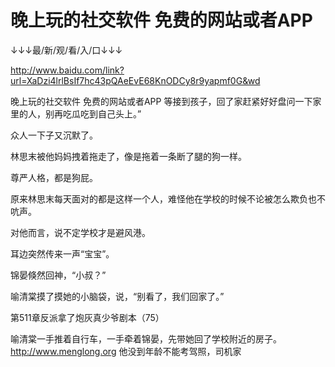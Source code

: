 # 晚上玩的社交软件 免费的网站或者APP

↓↓↓最/新/观/看/入/口↓↓↓

http://www.baidu.com/link?url=XaDzi4lrlBsIf7hc43pQAeEvE68KnODCy8r9yapmf0G&wd

晚上玩的社交软件 免费的网站或者APP
等接到孩子，回了家赶紧好好盘问一下家里的人，别再吃瓜吃到自己头上。”

众人一下子又沉默了。

林思末被他妈妈拽着拖走了，像是拖着一条断了腿的狗一样。

尊严人格，都是狗屁。

原来林思末每天面对的都是这样一个人，难怪他在学校的时候不论被怎么欺负也不吭声。

对他而言，说不定学校才是避风港。

耳边突然传来一声“宝宝”。

锦晏倏然回神，“小叔？”

喻清棠摸了摸她的小脑袋，说，“别看了，我们回家了。”

第511章反派拿了炮灰真少爷剧本（75）

喻清棠一手推着自行车，一手牵着锦晏，先带她回了学校附近的房子。
http://www.menglong.org
他没到年龄不能考驾照，司机家
